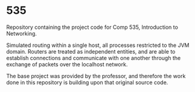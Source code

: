 # 535
Repository containing the project code for Comp 535, Introduction to Networking.

Simulated routing within a single host, all processes restricted to the JVM domain. Routers are treated as independent entities, and are able to establish connections and communicate with one another through the exchange of packets over the localhost network.


The base project was provided by the professor, and therefore the work done in this repository is building upon that original source code.
